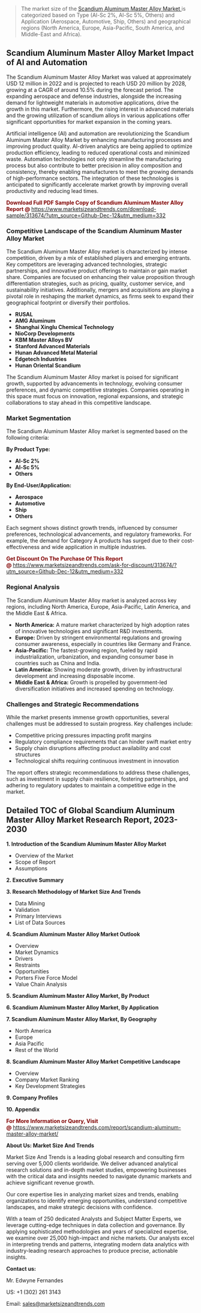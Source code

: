 <blockquote><p>The market size of the <a href="https://www.marketsizeandtrends.com/download-sample/313674/?utm_source=Github-Dec-12&amp;utm_medium=332" target="_blank">Scandium Aluminum Master Alloy Market </a>is categorized based on Type (Al-Sc 2%, Al-Sc 5%, Others) and Application (Aerospace, Automotive, Ship, Others) and geographical regions (North America, Europe, Asia-Pacific, South America, and Middle-East and Africa).</p></blockquote><p><h2>Scandium Aluminum Master Alloy Market Impact of AI and Automation</h2><p>The Scandium Aluminum Master Alloy Market was valued at approximately USD 12 million in 2022 and is projected to reach USD 20 million by 2028, growing at a CAGR of around 10.5% during the forecast period. The expanding aerospace and defense industries, alongside the increasing demand for lightweight materials in automotive applications, drive the growth in this market. Furthermore, the rising interest in advanced materials and the growing utilization of scandium alloys in various applications offer significant opportunities for market expansion in the coming years.</p><p>Artificial intelligence (AI) and automation are revolutionizing the Scandium Aluminum Master Alloy Market by enhancing manufacturing processes and improving product quality. AI-driven analytics are being applied to optimize production efficiency, leading to reduced operational costs and minimized waste. Automation technologies not only streamline the manufacturing process but also contribute to better precision in alloy composition and consistency, thereby enabling manufacturers to meet the growing demands of high-performance sectors. The integration of these technologies is anticipated to significantly accelerate market growth by improving overall productivity and reducing lead times.</p></p><p><strong><span style="color: #800000;">Download Full PDF Sample Copy of Scandium Aluminum Master Alloy Report @</span>&nbsp;</strong><a href="https://www.marketsizeandtrends.com/download-sample/313674/?utm_source=Github-Dec-12&amp;utm_medium=332">https://www.marketsizeandtrends.com/download-sample/313674/?utm_source=Github-Dec-12&amp;utm_medium=332</a></p><h3>Competitive Landscape of the Scandium Aluminum Master Alloy Market</h3><p>The Scandium Aluminum Master Alloy market is characterized by intense competition, driven by a mix of established players and emerging entrants. Key competitors are leveraging advanced technologies, strategic partnerships, and innovative product offerings to maintain or gain market share. Companies are focused on enhancing their value proposition through differentiation strategies, such as pricing, quality, customer service, and sustainability initiatives. Additionally, mergers and acquisitions are playing a pivotal role in reshaping the market dynamics, as firms seek to expand their geographical footprint or diversify their portfolios.</p><p><strong><p><ul><li>RUSAL </li><li> AMG Aluminum </li><li> Shanghai Xinglu Chemical Technology </li><li> NioCorp Developments </li><li> KBM Master Alloys BV </li><li> Stanford Advanced Materials </li><li> Hunan Advanced Metal Material </li><li> Edgetech Industries </li><li> Hunan Oriental Scandium</p></li></ul></p></strong></p><p>The Scandium Aluminum Master Alloy market is poised for significant growth, supported by advancements in technology, evolving consumer preferences, and dynamic competitive strategies. Companies operating in this space must focus on innovation, regional expansions, and strategic collaborations to stay ahead in this competitive landscape.</p><h3>Market Segmentation</h3><p>The Scandium Aluminum Master Alloy market is segmented based on the following criteria:</p><p><strong>By Product Type:</strong></p><p><strong><p><ul><li>Al-Sc 2% </li><li> Al-Sc 5% </li><li> Others</p></li></ul></p></strong></p><p><strong>By End-User/Application:</strong></p><p><strong><p><ul><li>Aerospace </li><li> Automotive </li><li> Ship </li><li> Others</p></li></ul></p></strong></p><p>Each segment shows distinct growth trends, influenced by consumer preferences, technological advancements, and regulatory frameworks. For example, the demand for Category A products has surged due to their cost-effectiveness and wide application in multiple industries.</p><p><strong><span style="color: #800000;">Get Discount On The Purchase Of This Report @&nbsp;</span></strong><a href="https://www.marketsizeandtrends.com/ask-for-discount/313674/?utm_source=Github-Dec-12&amp;utm_medium=332">https://www.marketsizeandtrends.com/ask-for-discount/313674/?utm_source=Github-Dec-12&amp;utm_medium=332</a></p><h3>Regional Analysis</h3><p>The Scandium Aluminum Master Alloy market is analyzed across key regions, including North America, Europe, Asia-Pacific, Latin America, and the Middle East &amp; Africa.</p><ul><li><strong>North America:</strong> A mature market characterized by high adoption rates of innovative technologies and significant R&amp;D investments.</li><li><strong>Europe:</strong> Driven by stringent environmental regulations and growing consumer awareness, especially in countries like Germany and France.</li><li><strong>Asia-Pacific:</strong> The fastest-growing region, fueled by rapid industrialization, urbanization, and expanding consumer base in countries such as China and India.</li><li><strong>Latin America:</strong> Showing moderate growth, driven by infrastructural development and increasing disposable income.</li><li><strong>Middle East &amp; Africa:</strong> Growth is propelled by government-led diversification initiatives and increased spending on technology.</li></ul><h3>Challenges and Strategic Recommendations</h3><p>While the market presents immense growth opportunities, several challenges must be addressed to sustain progress. Key challenges include:</p><ul><li>Competitive pricing pressures impacting profit margins</li><li>Regulatory compliance requirements that can hinder swift market entry</li><li>Supply chain disruptions affecting product availability and cost structures</li><li>Technological shifts requiring continuous investment in innovation</li></ul><p>The report offers strategic recommendations to address these challenges, such as investment in supply chain resilience, fostering partnerships, and adhering to regulatory updates to maintain a competitive edge in the market.</p><h2>Detailed TOC of Global Scandium Aluminum Master Alloy Market Research Report, 2023-2030</h2><p><strong>1. Introduction of the Scandium Aluminum Master Alloy Market</strong></p><ul><li>Overview of the Market</li><li>Scope of Report</li><li>Assumptions&nbsp;</li></ul><p><strong>2. Executive Summary</strong></p><p><strong>3. Research Methodology of <strong>Market Size And Trends</strong></strong></p><ul><li>Data Mining</li><li>Validation</li><li>Primary Interviews</li><li>List of Data Sources&nbsp;</li></ul><p><strong>4. Scandium Aluminum Master Alloy Market Outlook</strong></p><ul><li>Overview</li><li>Market Dynamics</li><li>Drivers</li><li>Restraints</li><li>Opportunities</li><li>Porters Five Force Model</li><li>Value Chain Analysis&nbsp;</li></ul><p><strong>5. Scandium Aluminum Master Alloy Market, By Product</strong></p><p><strong>6. Scandium Aluminum Master Alloy Market, By Application</strong></p><p><strong>7. Scandium Aluminum Master Alloy Market, By Geography</strong></p><ul><li>North America</li><li>Europe</li><li>Asia Pacific</li><li>Rest of the World&nbsp;</li></ul><p><strong>8. Scandium Aluminum Master Alloy Market Competitive Landscape</strong></p><ul><li>Overview</li><li>Company Market Ranking</li><li>Key Development Strategies&nbsp;</li></ul><p><strong>9. Company Profiles</strong></p><p><strong>10. Appendix</strong></p><p><strong><span style="color: #800000;">For More Information or Query, Visit @&nbsp;</span></strong><a href="https://www.marketsizeandtrends.com/report/scandium-aluminum-master-alloy-market/">https://www.marketsizeandtrends.com/report/scandium-aluminum-master-alloy-market/</a></p><p></p><p><strong>About Us:&nbsp;Market Size And Trends</strong></p><p>Market Size And Trends&nbsp;is a leading global research and consulting firm serving over 5,000 clients worldwide. We deliver advanced analytical research solutions and in-depth market studies, empowering businesses with the critical data and insights needed to navigate dynamic markets and achieve significant revenue growth.</p><p>Our core expertise lies in analyzing market sizes and trends, enabling organizations to identify emerging opportunities, understand competitive landscapes, and make strategic decisions with confidence.</p><p>With a team of 250 dedicated Analysts and Subject Matter Experts, we leverage cutting-edge techniques in data collection and governance. By applying sophisticated methodologies and years of specialized expertise, we examine over 25,000 high-impact and niche markets. Our analysts excel in interpreting trends and patterns, integrating modern data analytics with industry-leading research approaches to produce precise, actionable insights.</p><p><strong>Contact us:</strong></p><p>Mr. Edwyne Fernandes</p><p>US: +1 (302) 261 3143</p><p>Email: <a href="mailto:sales@marketsizeandtrends.com">sales@marketsizeandtrends.com</a>&nbsp;</p>
